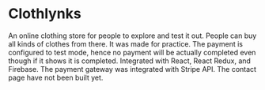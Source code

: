 # Clothlynks
An online clothing store for people to explore and test it out. People can buy all kinds of clothes from there. It was made for practice. The payment is configured to test mode, hence no payment will be actually completed even though if it shows it is completed. Integrated with React, React Redux, and Firebase. The payment gateway was integrated with Stripe API. The contact page have not been built yet.
